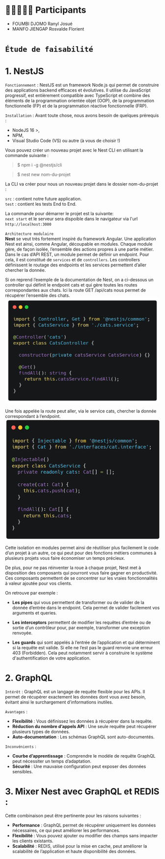 # 👨🏼‍🤝‍👨🏼 Participants
  - FOUMBI DJOMO Ranyl Josué
  - MANFO JIENGAP Rosvalde Florient

# `Étude de faisabilité`

# 1. NestJS

`Fonctionnement` : NestJS est un framework Node.js qui permet de construire des applications backend efficaces et évolutives. Il utilise du JavaScript progressif, est entièrement compatible avec TypeScript et combine des éléments de la programmation orientée objet (OOP), de la programmation fonctionnelle (FP) et de la programmation réactive fonctionnelle (FRP).

`Installation` : Avant toute chose, nous avons besoin de quelques prérequis :
 - NodeJS 16 >,
 - NPM,
 - Visual Studio Code (VS) ou autre (à vous de choisir !)

Vous pouvez créer un nouveau projet avec le Nest CLI en utilisant la commande suivante :

> $ npm i -g @nestjs/cli       

> $ nest new nom-du-projet

La CLI va créer pour nous un nouveau projet dans le dossier nom-du-projet :

`src` : contient notre future application.   
`test` : contient les tests End to End.

La commande pour démarrer le projet est la suivante:   
 `next start`
et le serveur sera dispoible dans le navigateur via l'url `http://localhost:3000`

`Architecture modulaire`   
**Nest** se veut très fortement inspiré du framework Angular. Une application Nest est ainsi, comme Angular, découpable en modules. Chaque module gère, de façon isolée, l’ensemble des actions propres à une partie métier. Dans le cas d’API REST, un module permet de définir un endpoint. Pour cela, il est constitué de `services` et de `controllers`. Les controllers définissent le routage des endpoints et les services permettent d’aller chercher la donnée. 

Si on reprend l’exemple de la documentation de Nest, on a ci-dessous un controller qui définit le endpoint cats et qui gère toutes les routes correspondantes aux chats. Ici la route GET /api/cats nous permet de récupérer l’ensemble des chats.
![alt text](/assets/image.png)

Une fois appelée la route peut aller, via le service cats, chercher la donnée correspondant à l’endpoint.
![alt text](/assets/image-1.png)

Cette isolation en modules permet ainsi de réutiliser plus facilement le code d’un projet à un autre, ce qui peut pour des fonctions métiers communes à plusieurs projets vous faire économiser un temps précieux.

De plus, pour ne pas réinventer la roue à chaque projet, Nest met à disposition des composants qui pourront vous faire gagner en productivité. Ces composants permettent de se concentrer sur les vraies fonctionnalités à valeur ajoutée pour vos clients.

On retrouve par exemple :

- **Les pipes** qui vous permettent de transformer ou de valider de la donnée d’entrée dans le endpoint. Cela permet de valider facilement vos arguments et queries.

- **Les interceptors** permettent de modifier les requêtes d’entrée ou de sortie d’un contrôleur pour, par exemple, transformer une exception renvoyée.

- **Les guards** qui sont appelés à l’entrée de l’application et qui déterminent si la requête est valide. Si elle ne l’est pas le guard renvoie une erreur 403 (Forbidden). Cela peut notamment servir à construire le système d'authentification de votre application.

# 2. GraphQL
`Intérêt` : GraphQL est un langage de requête flexible pour les APIs. Il permet de récupérer exactement les données dont vous avez besoin, évitant ainsi le surchargement d’informations inutiles.

`Avantages` :
- **Flexibilité** : Vous définissez les données à récupérer dans la requête.
- **Réduction du nombre d’appels API** : Une seule requête peut récupérer plusieurs types de données.
- **Auto-documentation** : Les schémas GraphQL sont auto-documentés.

`Inconvénients` :
- **Courbe d’apprentissage** : Comprendre le modèle de requête GraphQL peut nécessiter un temps d’adaptation.
- **Sécurité** : Une mauvaise configuration peut exposer des données sensibles.

# 3. Mixer Nest avec GraphQL et REDIS :

Cette combinaison peut être pertinente pour les raisons suivantes :
- **Performance** : GraphQL permet de récupérer uniquement les données nécessaires, ce qui peut améliorer les performances.
- **Flexibilité** : Vous pouvez ajouter ou modifier des champs sans impacter les clients existants.
- **Scalabilité** : REDIS, utilisé pour la mise en cache, peut améliorer la scalabilité de l’application et haute disponibilité des données.

